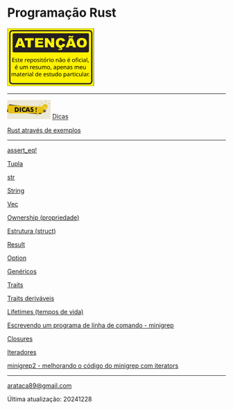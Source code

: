 # Programação Rust

<img src="images/atencao2.png" width="200" alt="ATENCAO: REPOSITORIO NAO OFICIAL">

---

<img src="images/dicas.png" width="100" alt="DICAS"> [Dicas](https://github.com/arataca89/rust/blob/main/dicas.md)

[Rust através de exemplos](https://github.com/arataca89/rust/blob/main/rust_by_example.md)

---
[assert_eq!](https://github.com/arataca89/rust/blob/main/assert_eq.md)

[Tupla](https://github.com/arataca89/rust/blob/main/tuple.md)

[str](https://github.com/arataca89/rust/blob/main/str.md)

[String](https://github.com/arataca89/rust/blob/main/string.md)

[Vec](https://github.com/arataca89/rust/blob/main/vec.md)

[Ownership (propriedade)](https://github.com/arataca89/rust/tree/main/ownership)

[Estrutura (struct)](https://github.com/arataca89/rust/blob/main/structs.md)

[Result](https://github.com/arataca89/rust/blob/main/result.md)

[Option](https://github.com/arataca89/rust/blob/main/option.md)

[Genéricos](https://github.com/arataca89/rust/tree/main/genericos)

[Traits](https://github.com/arataca89/rust/tree/main/traits)

[Traits deriváveis](https://github.com/arataca89/rust/blob/main/derivable_traits.md)

[Lifetimes (tempos de vida)](https://github.com/arataca89/rust/tree/main/lifetimes)

[Escrevendo um programa de linha de comando - minigrep](https://github.com/arataca89/rust/tree/main/minigrep)

[Closures](https://github.com/arataca89/rust/tree/main/closures)

[Iteradores](https://github.com/arataca89/rust/tree/main/iteradores)

[minigrep2 - melhorando o código do minigrep com iterators](https://github.com/arataca89/rust/tree/main/minigrep2)

---

arataca89@gmail.com

Última atualização: 20241228
